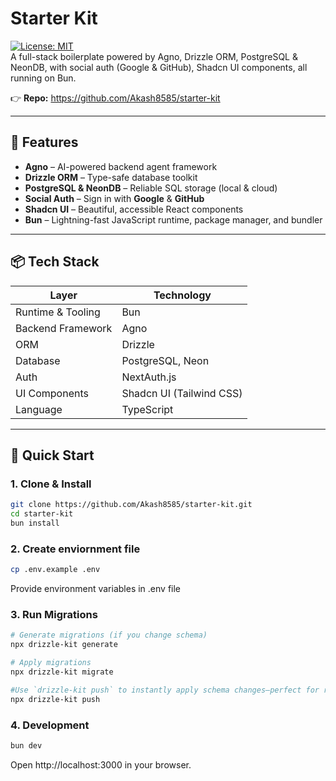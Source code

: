# Starter Kit

[![License: MIT](https://img.shields.io/badge/License-MIT-blue.svg)](LICENSE)  
A full-stack boilerplate powered by Agno, Drizzle ORM, PostgreSQL & NeonDB, with social auth (Google & GitHub), Shadcn UI components, all running on Bun.

👉 **Repo:** https://github.com/Akash8585/starter-kit

---

## 🚀 Features

- **Agno** – AI-powered backend agent framework  
- **Drizzle ORM** – Type-safe database toolkit  
- **PostgreSQL & NeonDB** – Reliable SQL storage (local & cloud)  
- **Social Auth** – Sign in with **Google** & **GitHub**  
- **Shadcn UI** – Beautiful, accessible React components  
- **Bun** – Lightning-fast JavaScript runtime, package manager, and bundler  

---

## 📦 Tech Stack

| Layer             | Technology       |
| ----------------- | ---------------- |
| Runtime & Tooling | Bun              |
| Backend Framework | Agno             |
| ORM               | Drizzle          |
| Database          | PostgreSQL, Neon |
| Auth              | NextAuth.js      |
| UI Components     | Shadcn UI (Tailwind CSS) |
| Language          | TypeScript       |

---

## 🔧 Quick Start

### 1. Clone & Install

```bash
git clone https://github.com/Akash8585/starter-kit.git
cd starter-kit
bun install

```

### 2. Create enviornment file

```bash
cp .env.example .env
```
Provide environment variables in .env file

### 3. Run Migrations

```bash
# Generate migrations (if you change schema)
npx drizzle-kit generate

# Apply migrations
npx drizzle-kit migrate

#Use `drizzle-kit push` to instantly apply schema changes—perfect for rapid local testing without migration files.
npx drizzle-kit push

```

### 4. Development

```bash
bun dev
```
Open http://localhost:3000 in your browser.






